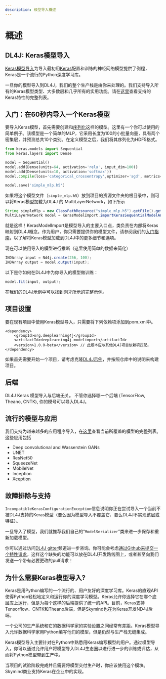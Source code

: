 ```yaml
---
description: 模型导入概述
---
```


# 概述

## DL4J: Keras模型导入

[Keras模型导入](https://github.com/deeplearning4j/deeplearning4j/tree/master/deeplearning4j/deeplearning4j-modelimport/src/main/java/org/deeplearning4j/nn/modelimport/keras)为导入最初用[Keras](https://keras.io/)配置和训练的神经网络模型提供了例程，Keras是一个流行的Python深度学习库。

一旦你的模型导入到DL4J，我们的整个生产栈是由你来处理的。我们支持导入所有的Keras模型类型、大多数层和几乎所有的实用功能。请在[这里](zhi-chi-gong-neng/)查看支持的Keras特性的完整列表。

## 入门：在60秒内导入一个Keras模型

要导入Keras模型，首先需要创建和[序列化](https://keras.io/getting-started/faq/#how-can-i-save-a-keras-model)这样的模型。这里有一个你可以使用的简单例子。该模型是一个简单的MLP，它采用长度为100的小批量向量，具有两个密集层，并预测总共10个类别。在定义模型之后，我们将其序列化为HDF5格式。

```python
from keras.models import Sequential
from keras.layers import Dense

model = Sequential()
model.add(Dense(units=64, activation='relu', input_dim=100))
model.add(Dense(units=10, activation='softmax'))
model.compile(loss='categorical_crossentropy',optimizer='sgd', metrics=['accuracy'])

model.save('simple_mlp.h5')
```

如果将这个模型文件（`simple_mlp.h5`）放到项目的资源文件夹的根目录中，则可以将Keras模型加载为DL4J 的 MultiLayerNetwork，如下所示

```java
String simpleMlp = new ClassPathResource("simple_mlp.h5").getFile().getPath();
MultiLayerNetwork model = KerasModelImport.importKerasSequentialModelAndWeights(simpleMlp);
```

就是这样！KerasModelImport是模型导入的主要入口点，类负责在内部将Keras映射到DL4J概念。作为用户，你只需要提供你的模型文件，请参阅我们的[入门指南](ru-men.md)，以了解将Keras模型加载到DL4J中的更多细节和选项。

现在可以使用导入的模型进行推断（这里使用简单的数据来简化）

```java
INDArray input = Nd4j.create(256, 100);
INDArray output = model.output(input);
```

以下是你如何在DL4J中为你导入的模型做训练：

```java
model.fit(input, output);
```

在我们的[DL4J示例](https://github.com/deeplearning4j/dl4j-examples/blob/master/dl4j-examples/src/main/java/org/deeplearning4j/examples/modelimport/keras/basic/SimpleSequentialMlpImport.java)中可以找到刚才所示的完整示例。

## 项目设置

要在现有项目中使用Keras模型导入，只需要将下列依赖项添加到pom.xml中。

```markup
<dependency>
    <groupId>org.deeplearning4j</groupId>
    <artifactId>deeplearning4j-modelimport</artifactId>
    <version>1.0.0-beta</version> // 此版本应与其他DL4J项目依赖项匹配。
</dependency>
```

如果首先需要开始一个项目，请考虑克隆[DL4J示例](https://github.com/deeplearning4j/dl4j-examples)，并按照仓库中的说明来构建项目。

## 后端

DL4J Keras 模型导入与后端无关。 不管你选择哪一个后端 \(TensorFlow, Theano, CNTK\), 你的模号可以导入DL4J。

## 流行的模型与应用

我们支持为越来越多的应用程序导入，在[这里](https://github.com/deeplearning4j/deeplearning4j/blob/master/deeplearning4j/deeplearning4j-modelimport/src/test/java/org/deeplearning4j/nn/modelimport/keras/e2e/KerasModelEndToEndTest.java)查看当前所覆盖的模型的完整列表。这些应用包括

* Deep convolutional and Wasserstein GANs
* UNET
* ResNet50
* SqueezeNet
* MobileNet
* Inception
* Xception

## 故障排除与支持

`IncompatibleKerasConfigurationException`信息说明你正在尝试导入一个当前不被DL4J支持的Keras模型（要么因为模型导入不覆盖它，要么DL4J不实现该层或特征）。

一旦导入了模型，我们就推荐我们自己的“`ModelSerializer`”类来进一步保存和重新加载模型。

你可以通过访问[DL4J gitter](https://gitter.im/deeplearning4j/deeplearning4j)频道进一步咨询。你可能会考虑[通过Github来提交一个特性请求](https://github.com/deeplearning4j/deeplearning4j/issues)，这样这个缺失的功能可以放在DL4J开发路线图上，或者甚至向我们发送一个带有必要更改的pull请求！

## 为什么需要Keras模型导入?

Keras是用Python编写的一个流行的、用户友好的深度学习库。Keras的直观API使得Python轻松地定义和运行你的深度学习模型。Keras允许你选择它在哪个底层库上运行，但是为每个这样的后端提供了统一的API。目前，Keras支持Tensorflow、CNTK和Theano后端，但是Skymind也在为Keras开发ND4J后端。

一个公司的生产系统和它的数据科学家的实验设置之间经常有差距。Keras模型导入允许数据科学家用Python编写他们的模型，但是仍然与生产栈无缝集成。

Keras模型导入主要针对在Python中熟悉用Keras编写模型的用户。通过模型导入，你可以通过允许用户将模型导入DL4J生态圈以进行进一步的训练或评估，从而将Python模型带到生产中。

当项目的试验阶段完成并且需要将模型交付生产时，你应该使用这个模块。Skymind商业支持Keras在企业中的实现。

